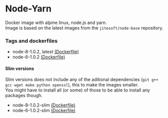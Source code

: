 # Node-Yarn

Docker image with alpine linux, node.js and yarn.  
Image is based on the latest images from the `jitesoft/node-base` repository.  

### Tags and dockerfiles

* node-8-1.0.2, latest [(Dockerfile)](https://github.com/jitesoft/docker-node-yarn/blob/master/Dockerfile)
* node-6-1.0.2 [(Dockerfile)](https://github.com/jitesoft/docker-node-yarn/blob/node-6-1.0.2/Dockerfile)

#### Slim versions

Slim versions does not include any of the aditional dependencies (`git g++ gcc wget make python openssl`), this to make the images smaller.  
You might have to install all (or some) of those to be able to install any packages though.

* node-8-1.0.2-slim [(Dockerfile)](https://github.com/jitesoft/docker-node-yarn/blob/node-8-1.0.2-slim/Dockerfile)
* node-6-1.0.2-slim [(Dockerfile)](https://github.com/jitesoft/docker-node-yarn/blob/node-6-1.0.2-slim/Dockerfile)